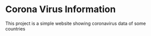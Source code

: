 # Corona Virus Information
This project is a simple website showing coronavirus data of some countries
